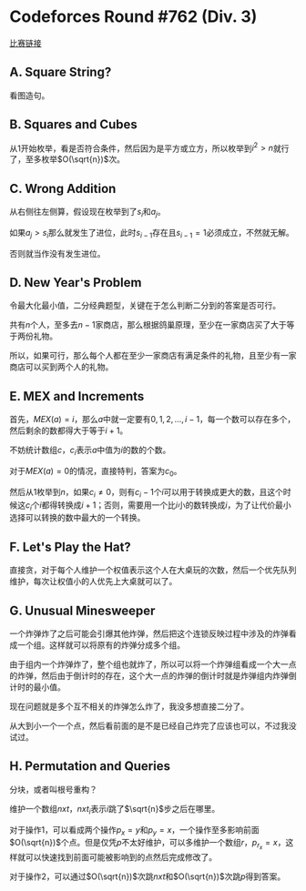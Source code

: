 # Codeforces Round #762 (Div. 3)

[比赛链接](http://codeforces.com/contest/1619)

## A. Square String?

看图造句。

## B. Squares and Cubes

从1开始枚举，看是否符合条件，然后因为是平方或立方，所以枚举到$i ^ 2> n$就行了，至多枚举$O(\sqrt{n})$次。

## C. Wrong Addition

从右侧往左侧算，假设现在枚举到了$s_i$和$a_j$。

如果$a_j > s_i$那么就发生了进位，此时$s_{i-1}$存在且$s_{i-1} = 1$必须成立，不然就无解。

否则就当作没有发生进位。

## D. New Year's Problem

令最大化最小值，二分经典题型，关键在于怎么判断二分到的答案是否可行。

共有$n$个人，至多去$n - 1$家商店，那么根据鸽巢原理，至少在一家商店买了大于等于两份礼物。

所以，如果可行，那么每个人都在至少一家商店有满足条件的礼物，且至少有一家商店可以买到两个人的礼物。

## E. MEX and Increments

首先，$MEX(a) = i$，那么$a$中就一定要有$0, 1, 2, \dots, i - 1$，每一个数可以存在多个，然后剩余的数都得大于等于$i + 1$。

不妨统计数组$c$，$c_{i}$表示$a$中值为$i$的数的个数。

对于$MEX(a) = 0$的情况，直接特判，答案为$c_{0}$。

然后从$1$枚举到$n$，如果$c_{i} \ne 0$，则有$c_{i} - 1$个$i$可以用于转换成更大的数，且这个时候这$c_{i}$个$i$都得转换成$i+1$；否则，需要用一个比$i$小的数转换成$i$，为了让代价最小选择可以转换的数中最大的一个转换。

## F. Let's Play the Hat?

直接贪，对于每个人维护一个权值表示这个人在大桌玩的次数，然后一个优先队列维护，每次让权值小的人优先上大桌就可以了。

## G. Unusual Minesweeper

一个炸弹炸了之后可能会引爆其他炸弹，然后把这个连锁反映过程中涉及的炸弹看成一个组。这样就可以将原有的炸弹分成多个组。

由于组内一个炸弹炸了，整个组也就炸了，所以可以将一个炸弹组看成一个大一点的炸弹，然后由于倒计时的存在，这个大一点的炸弹的倒计时就是炸弹组内炸弹倒计时的最小值。

现在问题就是多个互不相关的炸弹怎么炸了，我没多想直接二分了。

从大到小一个一个点，然后看前面的是不是已经自己炸完了应该也可以，不过我没试过。

## H. Permutation and Queries

分块，或者叫根号重构？

维护一个数组$nxt$，$nxt_{i}$表示$i$跳了$\sqrt{n}$步之后在哪里。

对于操作1，可以看成两个操作$p_x = y$和$p_y = x$，一个操作至多影响前面$O(\sqrt{n})$个点。但是仅凭$p$不太好维护，可以多维护一个数组$r$，$p_{r_x} = x$，这样就可以快速找到前面可能被影响到的点然后完成修改了。

对于操作2，可以通过$O(\sqrt{n})$次跳$nxt$和$O(\sqrt{n})$次跳$p$得到答案。